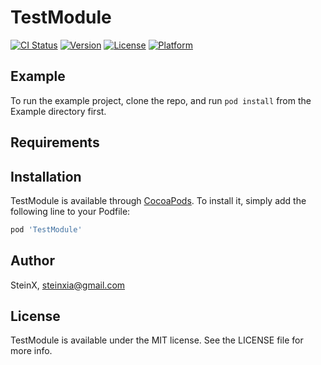 # TestModule

[![CI Status](https://img.shields.io/travis/SteinX/TestModule.svg?style=flat)](https://travis-ci.org/SteinX/TestModule)
[![Version](https://img.shields.io/cocoapods/v/TestModule.svg?style=flat)](https://cocoapods.org/pods/TestModule)
[![License](https://img.shields.io/cocoapods/l/TestModule.svg?style=flat)](https://cocoapods.org/pods/TestModule)
[![Platform](https://img.shields.io/cocoapods/p/TestModule.svg?style=flat)](https://cocoapods.org/pods/TestModule)

## Example

To run the example project, clone the repo, and run `pod install` from the Example directory first.

## Requirements

## Installation

TestModule is available through [CocoaPods](https://cocoapods.org). To install
it, simply add the following line to your Podfile:

```ruby
pod 'TestModule'
```

## Author

SteinX, steinxia@gmail.com

## License

TestModule is available under the MIT license. See the LICENSE file for more info.

